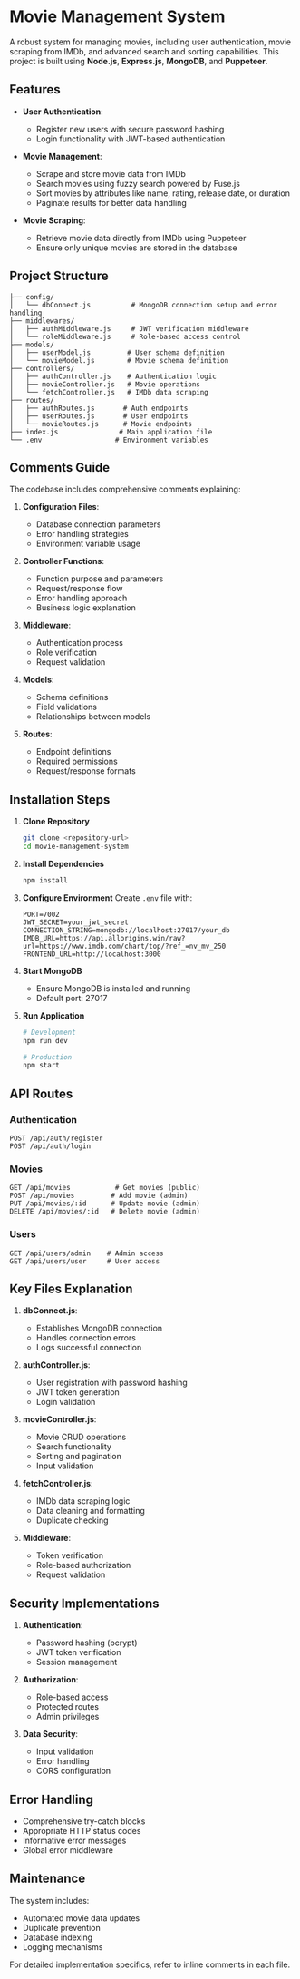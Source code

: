 # Movie Management System

A robust system for managing movies, including user authentication, movie scraping from IMDb, and advanced search and sorting capabilities. This project is built using **Node.js**, **Express.js**, **MongoDB**, and **Puppeteer**.

## Features

- **User Authentication**:
  - Register new users with secure password hashing
  - Login functionality with JWT-based authentication

- **Movie Management**:
  - Scrape and store movie data from IMDb
  - Search movies using fuzzy search powered by Fuse.js
  - Sort movies by attributes like name, rating, release date, or duration
  - Paginate results for better data handling

- **Movie Scraping**:
  - Retrieve movie data directly from IMDb using Puppeteer
  - Ensure only unique movies are stored in the database

## Project Structure

```plaintext
├── config/
│   └── dbConnect.js          # MongoDB connection setup and error handling
├── middlewares/
│   ├── authMiddleware.js     # JWT verification middleware
│   └── roleMiddleware.js     # Role-based access control
├── models/
│   ├── userModel.js         # User schema definition
│   └── movieModel.js        # Movie schema definition
├── controllers/
│   ├── authController.js    # Authentication logic
│   ├── movieController.js   # Movie operations
│   └── fetchController.js   # IMDb data scraping
├── routes/
│   ├── authRoutes.js       # Auth endpoints
│   ├── userRoutes.js       # User endpoints
│   └── movieRoutes.js      # Movie endpoints
├── index.js               # Main application file
└── .env                  # Environment variables
```

## Comments Guide

The codebase includes comprehensive comments explaining:

1. **Configuration Files**:
   - Database connection parameters
   - Error handling strategies
   - Environment variable usage

2. **Controller Functions**:
   - Function purpose and parameters
   - Request/response flow
   - Error handling approach
   - Business logic explanation

3. **Middleware**:
   - Authentication process
   - Role verification
   - Request validation

4. **Models**:
   - Schema definitions
   - Field validations
   - Relationships between models

5. **Routes**:
   - Endpoint definitions
   - Required permissions
   - Request/response formats

## Installation Steps

1. **Clone Repository**
   ```bash
   git clone <repository-url>
   cd movie-management-system
   ```

2. **Install Dependencies**
   ```bash
   npm install
   ```

3. **Configure Environment**
   Create `.env` file with:
   ```
   PORT=7002
   JWT_SECRET=your_jwt_secret
   CONNECTION_STRING=mongodb://localhost:27017/your_db
   IMDB_URL=https://api.allorigins.win/raw?url=https://www.imdb.com/chart/top/?ref_=nv_mv_250
   FRONTEND_URL=http://localhost:3000
   ```

4. **Start MongoDB**
   - Ensure MongoDB is installed and running
   - Default port: 27017

5. **Run Application**
   ```bash
   # Development
   npm run dev

   # Production
   npm start
   ```

## API Routes

### Authentication
```
POST /api/auth/register
POST /api/auth/login
```

### Movies
```
GET /api/movies           # Get movies (public)
POST /api/movies         # Add movie (admin)
PUT /api/movies/:id      # Update movie (admin)
DELETE /api/movies/:id   # Delete movie (admin)
```

### Users
```
GET /api/users/admin    # Admin access
GET /api/users/user     # User access
```

## Key Files Explanation

1. **dbConnect.js**:
   - Establishes MongoDB connection
   - Handles connection errors
   - Logs successful connection

2. **authController.js**:
   - User registration with password hashing
   - JWT token generation
   - Login validation

3. **movieController.js**:
   - Movie CRUD operations
   - Search functionality
   - Sorting and pagination
   - Input validation

4. **fetchController.js**:
   - IMDb data scraping logic
   - Data cleaning and formatting
   - Duplicate checking

5. **Middleware**:
   - Token verification
   - Role-based authorization
   - Request validation

## Security Implementations

1. **Authentication**:
   - Password hashing (bcrypt)
   - JWT token verification
   - Session management

2. **Authorization**:
   - Role-based access
   - Protected routes
   - Admin privileges

3. **Data Security**:
   - Input validation
   - Error handling
   - CORS configuration

## Error Handling

- Comprehensive try-catch blocks
- Appropriate HTTP status codes
- Informative error messages
- Global error middleware

## Maintenance

The system includes:
- Automated movie data updates
- Duplicate prevention
- Database indexing
- Logging mechanisms

For detailed implementation specifics, refer to inline comments in each file.